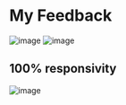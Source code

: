 # My Feedback

![image](https://user-images.githubusercontent.com/61881055/175837153-b03ec18d-6474-448a-8fd0-f0b95ce56c4e.png)
![image](https://user-images.githubusercontent.com/61881055/175837185-02e1cd3a-f44e-453d-b295-ed0d3a828856.png)

## 100% responsivity
![image](https://user-images.githubusercontent.com/61881055/175954044-495ed32b-7468-4d2a-b540-1fa8cec54a61.png)
